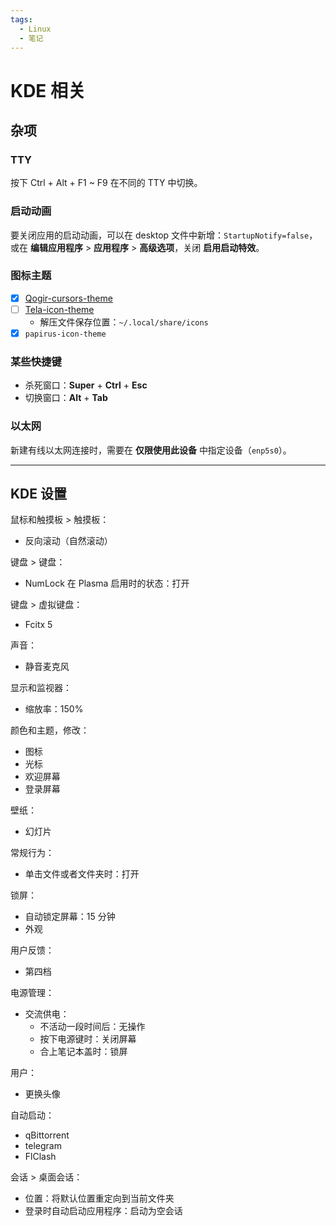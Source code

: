 ```yaml
---
tags:
  - Linux
  - 笔记
---
```


# KDE 相关

## 杂项

### TTY

按下 Ctrl + Alt + F1 ~ F9 在不同的 TTY 中切换。

### 启动动画

要关闭应用的启动动画，可以在 desktop 文件中新增：`StartupNotify=false`，或在 **编辑应用程序** > **应用程序** > **高级选项**，关闭 **启用启动特效**。

### 图标主题

- [x] [Qogir-cursors-theme]
- [ ] [Tela-icon-theme]
    - 解压文件保存位置：`~/.local/share/icons`
- [x] `papirus-icon-theme`

[Tela-icon-theme]: https://store.kde.org/p/1279924
[Qogir-cursors-theme]: https://www.pling.com/p/1366182/

### 某些快捷键

- 杀死窗口：**Super** + **Ctrl** + **Esc**
- 切换窗口：**Alt** + **Tab**

### 以太网

新建有线以太网连接时，需要在 **仅限使用此设备** 中指定设备（`enp5s0`）。

----

## KDE 设置

鼠标和触摸板 > 触摸板：

- 反向滚动（自然滚动）

键盘 > 键盘：

- NumLock 在 Plasma 启用时的状态：打开

键盘 > 虚拟键盘：

- Fcitx 5

声音：

- 静音麦克风

显示和监视器：

- 缩放率：150%

颜色和主题，修改：

- 图标
- 光标
- 欢迎屏幕
- 登录屏幕

壁纸：

- 幻灯片

常规行为：

- 单击文件或者文件夹时：打开

锁屏：

- 自动锁定屏幕：15 分钟
- 外观

用户反馈：

- 第四档

电源管理：

- 交流供电：
  - 不活动一段时间后：无操作
  - 按下电源键时：关闭屏幕
  - 合上笔记本盖时：锁屏

用户：

- 更换头像

自动启动：

- qBittorrent
- telegram
- FlClash

会话 > 桌面会话：

- 位置：将默认位置重定向到当前文件夹
- 登录时自动启动应用程序：启动为空会话